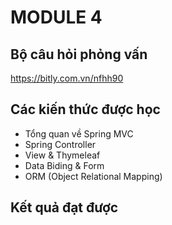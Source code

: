 # MODULE 4

## Bộ câu hỏi phỏng vấn
https://bitly.com.vn/nfhh90
## Các kiến thức được học

- Tổng quan về Spring MVC
- Spring Controller
- View & Thymeleaf 
- Data Biding & Form
- ORM (Object Relational Mapping)
## Kết quả đạt được